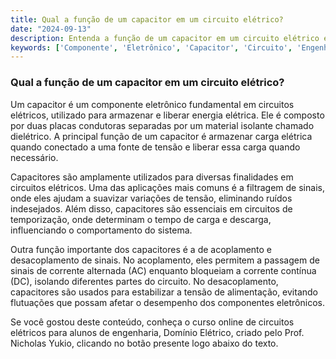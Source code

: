 ```yaml
---
title: Qual a função de um capacitor em um circuito elétrico?
date: "2024-09-13"
description: Entenda a função de um capacitor em um circuito elétrico e como ele influencia o comportamento do sistema.
keywords: ['Componente', 'Eletrônico', 'Capacitor', 'Circuito', 'Engenharia']
---
```


### Qual a função de um capacitor em um circuito elétrico?

Um capacitor é um componente eletrônico fundamental em circuitos elétricos, utilizado para armazenar e liberar energia elétrica. Ele é composto por duas placas condutoras separadas por um material isolante chamado dielétrico. A principal função de um capacitor é armazenar carga elétrica quando conectado a uma fonte de tensão e liberar essa carga quando necessário.

Capacitores são amplamente utilizados para diversas finalidades em circuitos elétricos. Uma das aplicações mais comuns é a filtragem de sinais, onde eles ajudam a suavizar variações de tensão, eliminando ruídos indesejados. Além disso, capacitores são essenciais em circuitos de temporização, onde determinam o tempo de carga e descarga, influenciando o comportamento do sistema.

Outra função importante dos capacitores é a de acoplamento e desacoplamento de sinais. No acoplamento, eles permitem a passagem de sinais de corrente alternada (AC) enquanto bloqueiam a corrente contínua (DC), isolando diferentes partes do circuito. No desacoplamento, capacitores são usados para estabilizar a tensão de alimentação, evitando flutuações que possam afetar o desempenho dos componentes eletrônicos.

Se você gostou deste conteúdo, conheça o curso online de circuitos elétricos para alunos de engenharia, Domínio Elétrico, criado pelo Prof. Nicholas Yukio, clicando no botão presente logo abaixo do texto.